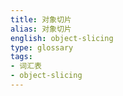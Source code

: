 ```yaml
---
title: 对象切片
alias: 对象切片
english: object-slicing
type: glossary
tags:
- 词汇表
- object-slicing
---
```

